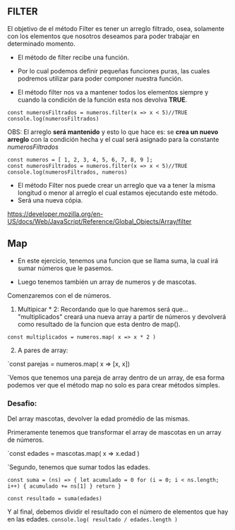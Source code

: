 ## FILTER

El objetivo de el método Filter es tener un arreglo filtrado, osea, solamente con los elementos que nosotros deseamos para poder trabajar en determinado momento.

- El método de filter recibe una función.
- Por lo cual podemos definir pequeñas funciones puras, las cuales podremos utilizar para poder componer nuestra función.

- El método filter nos va a mantener todos los elementos siempre y cuando la condición de la función esta nos devolva **TRUE**.

```
const numerosFiltrados = numeros.filter(x => x < 5)//TRUE
console.log(numerosFiltrados)
```

OBS: El arreglo **será mantenido** y esto lo que hace es: se **crea un nuevo arreglo** con la condición hecha y el cual será asignado para la constante _numerosFiltrados_

```
const numeros = [ 1, 2, 3, 4, 5, 6, 7, 8, 9 ];
const numerosFiltrados = numeros.filter(x => x < 5)//TRUE
console.log(numerosFiltrados, numeros)
```

- El método Filter nos puede crear un arreglo que va a tener la misma longitud o menor al arreglo el cual estamos ejecutando este método.
- Será una nueva cópia.

https://developer.mozilla.org/en-US/docs/Web/JavaScript/Reference/Global_Objects/Array/filter

## Map

- En este ejercicio, tenemos una funcion que se llama suma, la cual irá sumar números que le pasemos.

- Luego tenemos también un array de numeros y de mascotas.

Comenzaremos con el de números.

1. Multipicar \* 2:
   Recordando que lo que haremos será que... "multiplicados" creará una nueva array a partir de números y devolverá como resultado de la funcion que esta dentro de map().

```
const multiplicados = numeros.map( x => x * 2 )
```

2. A pares de array:

`const parejas = numeros.map( x => [x, x])

`Vemos que tenemos una pareja de array dentro de un array, de esa forma podemos ver que el método map no solo es para crear métodos simples.

### Desafio:

Del array mascotas, devolver la edad promédio de las mismas.

Primeramente tenemos que transformar el array de mascotas en un array de números.

`const edades = mascotas.map( x => x.edad )

`Segundo, tenemos que sumar todos las edades.

`const suma = (ns) => { let acumulado = 0 for (i = 0; i < ns.length; i++) { acumulado += ns[1] } return }`

`const resultado = suma(edades)`

Y al final, debemos dividir el resultado con el número de elementos que hay en las edades.
`console.log( resultado / edades.length )`

